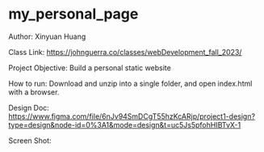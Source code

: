 # my_personal_page


Author: Xinyuan Huang

Class Link: https://johnguerra.co/classes/webDevelopment_fall_2023/

Project Objective: Build a personal static website

How to run: Download and unzip into a single folder, and open index.html with a browser. 

Design Doc: https://www.figma.com/file/6nJv94SmDCgT55hzKcARjp/project1-design?type=design&node-id=0%3A1&mode=design&t=uc5Js5pfohHIBTvX-1

Screen Shot: